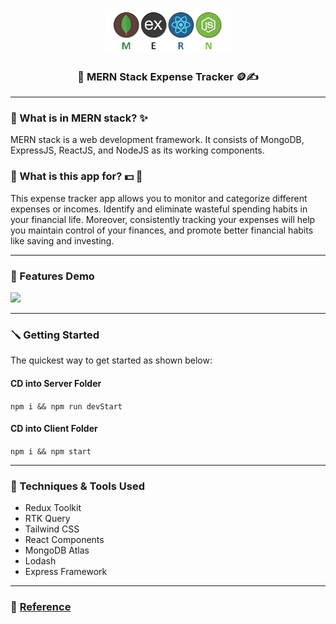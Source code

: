 <p align="center">
<img src="client/public/mern.png" alt="Logo" width="40%" height="30%" justify-items="center"/>
<h3 align="center">🎉 MERN Stack Expense Tracker 🪙✍️</h3>
</p>

---

<!-- # MERN Stack Expense Tracker -->

### 🔎 What is in MERN stack? ✨
MERN stack is a web development framework. It consists of MongoDB, ExpressJS, ReactJS, and NodeJS as its working components.

### 🎈 What is this app for? 💵 🏧
This expense tracker app allows you to monitor and categorize different expenses or incomes. Identify and eliminate wasteful spending habits in your financial life. Moreover, consistently tracking your expenses will help you maintain control of your finances, and promote better financial habits like saving and investing.

---

### 📢 Features Demo 

![](client/public/demo.gif)

---

### 🪛 Getting Started

The quickest way to get started as shown below:

#### CD into Server Folder 

 `npm i && npm run devStart`

#### CD into Client Folder 

 `npm i && npm start`

---

### 🔩 Techniques & Tools Used

* Redux Toolkit
* RTK Query
* Tailwind CSS
* React Components
* MongoDB Atlas
* Lodash
* Express Framework

---

### 🚩 [Reference](https://youtu.be/mhM-blTHBz8 "Reference")